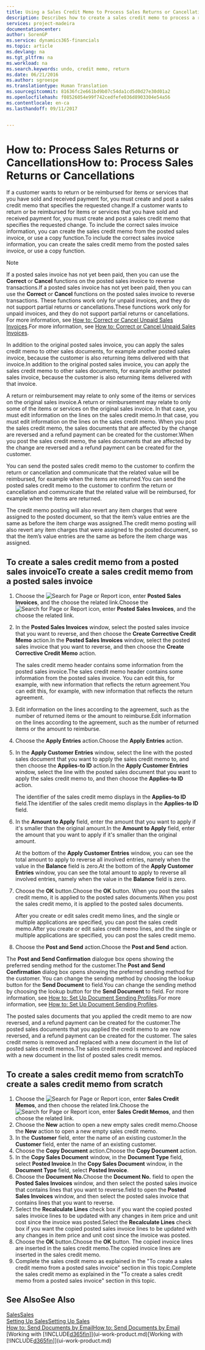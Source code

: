 ```yaml
---
title: Using a Sales Credit Memo to Process Sales Returns or Cancellations | Microsoft Docs
description: Describes how to create a sales credit memo to process a return, cancellation, or reimbursement for items or services you have been received payment for.
services: project-madeira
documentationcenter: 
author: SorenGP
ms.service: dynamics365-financials
ms.topic: article
ms.devlang: na
ms.tgt_pltfrm: na
ms.workload: na
ms.search.keywords: undo, credit memo, return
ms.date: 06/21/2016
ms.author: sgroespe
ms.translationtype: Human Translation
ms.sourcegitcommit: 81636fc2e661bd9b07c54da1cd5d0d27e30d01a2
ms.openlocfilehash: f08526054e99f742cedfefe036d8903304e54a56
ms.contentlocale: en-ca
ms.lasthandoff: 09/11/2017


---
```

# <a name="how-to-process-sales-returns-or-cancellations"></a><span data-ttu-id="e8b5e-103">How to: Process Sales Returns or Cancellations</span><span class="sxs-lookup"><span data-stu-id="e8b5e-103">How to: Process Sales Returns or Cancellations</span></span>
<span data-ttu-id="e8b5e-104">If a customer wants to return or be reimbursed for items or services that you have sold and received payment for, you must create and post a sales credit memo that specifies the requested change.</span><span class="sxs-lookup"><span data-stu-id="e8b5e-104">If a customer wants to return or be reimbursed for items or services that you have sold and received payment for, you must create and post a sales credit memo that specifies the requested change.</span></span> <span data-ttu-id="e8b5e-105">To include the correct sales invoice information, you can create the sales credit memo from the posted sales invoice, or use a copy function.</span><span class="sxs-lookup"><span data-stu-id="e8b5e-105">To include the correct sales invoice information, you can create the sales credit memo from the posted sales invoice, or use a copy function.</span></span>  

> [!NOTE]  
>   <span data-ttu-id="e8b5e-106">If a posted sales invoice has not yet been paid, then you can use the **Correct** or **Cancel** functions on the posted sales invoice to reverse transactions.</span><span class="sxs-lookup"><span data-stu-id="e8b5e-106">If a posted sales invoice has not yet been paid, then you can use the **Correct** or **Cancel** functions on the posted sales invoice to reverse transactions.</span></span> <span data-ttu-id="e8b5e-107">These functions work only for unpaid invoices, and they do not support partial returns or cancellations.</span><span class="sxs-lookup"><span data-stu-id="e8b5e-107">These functions work only for unpaid invoices, and they do not support partial returns or cancellations.</span></span> <span data-ttu-id="e8b5e-108">For more information, see [How to: Correct or Cancel Unpaid Sales Invoices](sales-how-correct-cancel-sales-invoice.md).</span><span class="sxs-lookup"><span data-stu-id="e8b5e-108">For more information, see [How to: Correct or Cancel Unpaid Sales Invoices](sales-how-correct-cancel-sales-invoice.md).</span></span>

<span data-ttu-id="e8b5e-109">In addition to the original posted sales invoice, you can apply the sales credit memo to other sales documents, for example another posted sales invoice, because the customer is also returning items delivered with that invoice.</span><span class="sxs-lookup"><span data-stu-id="e8b5e-109">In addition to the original posted sales invoice, you can apply the sales credit memo to other sales documents, for example another posted sales invoice, because the customer is also returning items delivered with that invoice.</span></span>

<span data-ttu-id="e8b5e-110">A return or reimbursement may relate to only some of the items or services on the original sales invoice.</span><span class="sxs-lookup"><span data-stu-id="e8b5e-110">A return or reimbursement may relate to only some of the items or services on the original sales invoice.</span></span> <span data-ttu-id="e8b5e-111">In that case, you must edit information on the lines on the sales credit memo.</span><span class="sxs-lookup"><span data-stu-id="e8b5e-111">In that case, you must edit information on the lines on the sales credit memo.</span></span> <span data-ttu-id="e8b5e-112">When you post the sales credit memo, the sales documents that are affected by the change are reversed and a refund payment can be created for the customer.</span><span class="sxs-lookup"><span data-stu-id="e8b5e-112">When you post the sales credit memo, the sales documents that are affected by the change are reversed and a refund payment can be created for the customer.</span></span>  

<span data-ttu-id="e8b5e-113">You can send the posted sales credit memo to the customer to confirm the return or cancellation and communicate that the related value will be reimbursed, for example when the items are returned.</span><span class="sxs-lookup"><span data-stu-id="e8b5e-113">You can send the posted sales credit memo to the customer to confirm the return or cancellation and communicate that the related value will be reimbursed, for example when the items are returned.</span></span>

<span data-ttu-id="e8b5e-114">The credit memo posting will also revert any item charges that were assigned to the posted document, so that the item’s value entries are the same as before the item charge was assigned.</span><span class="sxs-lookup"><span data-stu-id="e8b5e-114">The credit memo posting will also revert any item charges that were assigned to the posted document, so that the item’s value entries are the same as before the item charge was assigned.</span></span>

## <a name="to-create-a-sales-credit-memo-from-a-posted-sales-invoice"></a><span data-ttu-id="e8b5e-115">To create a sales credit memo from a posted sales invoice</span><span class="sxs-lookup"><span data-stu-id="e8b5e-115">To create a sales credit memo from a posted sales invoice</span></span>
1. <span data-ttu-id="e8b5e-116">Choose the ![Search for Page or Report](media/ui-search/search_small.png "Search for Page or Report icon") icon, enter **Posted Sales Invoices**, and the choose the related link.</span><span class="sxs-lookup"><span data-stu-id="e8b5e-116">Choose the ![Search for Page or Report](media/ui-search/search_small.png "Search for Page or Report icon") icon, enter **Posted Sales Invoices**, and the choose the related link.</span></span>  
2. <span data-ttu-id="e8b5e-117">In the **Posted Sales Invoices** window, select the posted sales invoice that you want to reverse, and then choose the **Create Corrective Credit Memo** action.</span><span class="sxs-lookup"><span data-stu-id="e8b5e-117">In the **Posted Sales Invoices** window, select the posted sales invoice that you want to reverse, and then choose the **Create Corrective Credit Memo** action.</span></span>

    <span data-ttu-id="e8b5e-118">The sales credit memo header contains some information from the posted sales invoice.</span><span class="sxs-lookup"><span data-stu-id="e8b5e-118">The sales credit memo header contains some information from the posted sales invoice.</span></span> <span data-ttu-id="e8b5e-119">You can edit this, for example, with new information that reflects the return agreement.</span><span class="sxs-lookup"><span data-stu-id="e8b5e-119">You can edit this, for example, with new information that reflects the return agreement.</span></span>  
3. <span data-ttu-id="e8b5e-120">Edit information on the lines according to the agreement, such as the number of returned items or the amount to reimburse.</span><span class="sxs-lookup"><span data-stu-id="e8b5e-120">Edit information on the lines according to the agreement, such as the number of returned items or the amount to reimburse.</span></span>
4. <span data-ttu-id="e8b5e-121">Choose the **Apply Entries** action.</span><span class="sxs-lookup"><span data-stu-id="e8b5e-121">Choose the **Apply Entries** action.</span></span>
5. <span data-ttu-id="e8b5e-122">In the **Apply Customer Entries** window, select the line with the posted sales document that you want to apply the sales credit memo to, and then choose the **Applies-to ID** action.</span><span class="sxs-lookup"><span data-stu-id="e8b5e-122">In the **Apply Customer Entries** window, select the line with the posted sales document that you want to apply the sales credit memo to, and then choose the **Applies-to ID** action.</span></span>

    <span data-ttu-id="e8b5e-123">The identifier of the sales credit memo displays in the **Applies-to ID** field.</span><span class="sxs-lookup"><span data-stu-id="e8b5e-123">The identifier of the sales credit memo displays in the **Applies-to ID** field.</span></span>
6. <span data-ttu-id="e8b5e-124">In the **Amount to Apply** field, enter the amount that you want to apply if it's smaller than the original amount.</span><span class="sxs-lookup"><span data-stu-id="e8b5e-124">In the **Amount to Apply** field, enter the amount that you want to apply if it's smaller than the original amount.</span></span>  

    <span data-ttu-id="e8b5e-125">At the bottom of the **Apply Customer Entries** window, you can see the total amount to apply to reverse all involved entries, namely when the value in the **Balance** field is zero.</span><span class="sxs-lookup"><span data-stu-id="e8b5e-125">At the bottom of the **Apply Customer Entries** window, you can see the total amount to apply to reverse all involved entries, namely when the value in the **Balance** field is zero.</span></span>
7. <span data-ttu-id="e8b5e-126">Choose the **OK** button.</span><span class="sxs-lookup"><span data-stu-id="e8b5e-126">Choose the **OK** button.</span></span> <span data-ttu-id="e8b5e-127">When you post the sales credit memo, it is applied to the posted sales documents.</span><span class="sxs-lookup"><span data-stu-id="e8b5e-127">When you post the sales credit memo, it is applied to the posted sales documents.</span></span>

    <span data-ttu-id="e8b5e-128">After you create or edit sales credit memo lines, and the single or multiple applications are specified, you can post the sales credit memo.</span><span class="sxs-lookup"><span data-stu-id="e8b5e-128">After you create or edit sales credit memo lines, and the single or multiple applications are specified, you can post the sales credit memo.</span></span>   
8. <span data-ttu-id="e8b5e-129">Choose the **Post and Send** action.</span><span class="sxs-lookup"><span data-stu-id="e8b5e-129">Choose the **Post and Send** action.</span></span>  

<span data-ttu-id="e8b5e-130">The **Post and Send Confirmation** dialogue box opens showing the preferred sending method for the customer.</span><span class="sxs-lookup"><span data-stu-id="e8b5e-130">The **Post and Send Confirmation** dialog box opens showing the preferred sending method for the customer.</span></span> <span data-ttu-id="e8b5e-131">You can change the sending method by choosing the lookup button for the **Send Document** to field.</span><span class="sxs-lookup"><span data-stu-id="e8b5e-131">You can change the sending method by choosing the lookup button for the **Send Document** to field.</span></span> <span data-ttu-id="e8b5e-132">For more information, see [How to: Set Up Document Sending Profiles](sales-how-setup-document-send-profiles.md).</span><span class="sxs-lookup"><span data-stu-id="e8b5e-132">For more information, see [How to: Set Up Document Sending Profiles](sales-how-setup-document-send-profiles.md).</span></span>  

<span data-ttu-id="e8b5e-133">The posted sales documents that you applied the credit memo to are now reversed, and a refund payment can be created for the customer.</span><span class="sxs-lookup"><span data-stu-id="e8b5e-133">The posted sales documents that you applied the credit memo to are now reversed, and a refund payment can be created for the customer.</span></span> <span data-ttu-id="e8b5e-134">The sales credit memo is removed and replaced with a new document in the list of posted sales credit memos.</span><span class="sxs-lookup"><span data-stu-id="e8b5e-134">The sales credit memo is removed and replaced with a new document in the list of posted sales credit memos.</span></span>

## <a name="to-create-a-sales-credit-memo-from-scratch"></a><span data-ttu-id="e8b5e-135">To create a sales credit memo from scratch</span><span class="sxs-lookup"><span data-stu-id="e8b5e-135">To create a sales credit memo from scratch</span></span>
1. <span data-ttu-id="e8b5e-136">Choose the ![Search for Page or Report](media/ui-search/search_small.png "Search for Page or Report icon") icon, enter **Sales Credit Memos**, and then choose the related link.</span><span class="sxs-lookup"><span data-stu-id="e8b5e-136">Choose the ![Search for Page or Report](media/ui-search/search_small.png "Search for Page or Report icon") icon, enter **Sales Credit Memos**, and then choose the related link.</span></span>
2. <span data-ttu-id="e8b5e-137">Choose the **New** action to open a new empty sales credit memo.</span><span class="sxs-lookup"><span data-stu-id="e8b5e-137">Choose the **New** action to open a new empty sales credit memo.</span></span>
3. <span data-ttu-id="e8b5e-138">In the **Customer** field, enter the name of an existing customer.</span><span class="sxs-lookup"><span data-stu-id="e8b5e-138">In the **Customer** field, enter the name of an existing customer.</span></span>
4. <span data-ttu-id="e8b5e-139">Choose the **Copy Document** action.</span><span class="sxs-lookup"><span data-stu-id="e8b5e-139">Choose the **Copy Document** action.</span></span>
5. <span data-ttu-id="e8b5e-140">In the **Copy Sales Document** window, in the **Document Type** field, select **Posted Invoice**.</span><span class="sxs-lookup"><span data-stu-id="e8b5e-140">In the **Copy Sales Document** window, in the **Document Type** field, select **Posted Invoice**.</span></span>
6. <span data-ttu-id="e8b5e-141">Choose the **Document No.**</span><span class="sxs-lookup"><span data-stu-id="e8b5e-141">Choose the **Document No.**</span></span> <span data-ttu-id="e8b5e-142">field to open the **Posted Sales Invoices** window, and then select the posted sales invoice that contains lines that you want to reverse.</span><span class="sxs-lookup"><span data-stu-id="e8b5e-142">field to open the **Posted Sales Invoices** window, and then select the posted sales invoice that contains lines that you want to reverse.</span></span>
7. <span data-ttu-id="e8b5e-143">Select the **Recalculate Lines** check box if you want the copied posted sales invoice lines to be updated with any changes in item price and unit cost since the invoice was posted.</span><span class="sxs-lookup"><span data-stu-id="e8b5e-143">Select the **Recalculate Lines** check box if you want the copied posted sales invoice lines to be updated with any changes in item price and unit cost since the invoice was posted.</span></span>
8. <span data-ttu-id="e8b5e-144">Choose the **OK** button.</span><span class="sxs-lookup"><span data-stu-id="e8b5e-144">Choose the **OK** button.</span></span> <span data-ttu-id="e8b5e-145">The copied invoice lines are inserted in the sales credit memo.</span><span class="sxs-lookup"><span data-stu-id="e8b5e-145">The copied invoice lines are inserted in the sales credit memo.</span></span>
9. <span data-ttu-id="e8b5e-146">Complete the sales credit memo as explained in the "To create a sales credit memo from a posted sales invoice" section in this topic.</span><span class="sxs-lookup"><span data-stu-id="e8b5e-146">Complete the sales credit memo as explained in the "To create a sales credit memo from a posted sales invoice" section in this topic.</span></span>

## <a name="see-also"></a><span data-ttu-id="e8b5e-147">See Also</span><span class="sxs-lookup"><span data-stu-id="e8b5e-147">See Also</span></span>
[<span data-ttu-id="e8b5e-148">Sales</span><span class="sxs-lookup"><span data-stu-id="e8b5e-148">Sales</span></span>](sales-manage-sales.md)  
[<span data-ttu-id="e8b5e-149">Setting Up Sales</span><span class="sxs-lookup"><span data-stu-id="e8b5e-149">Setting Up Sales</span></span>](sales-setup-sales.md)  
[<span data-ttu-id="e8b5e-150">How to: Send Documents by Email</span><span class="sxs-lookup"><span data-stu-id="e8b5e-150">How to: Send Documents by Email</span></span>](ui-how-send-documents-email.md)  
<span data-ttu-id="e8b5e-151">[Working with [!INCLUDE[d365fin](includes/d365fin_md.md)]](ui-work-product.md)</span><span class="sxs-lookup"><span data-stu-id="e8b5e-151">[Working with [!INCLUDE[d365fin](includes/d365fin_md.md)]](ui-work-product.md)</span></span>

